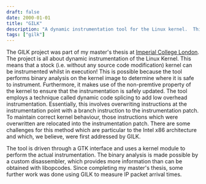 ```yaml
---
draft: false
date: 2000-01-01
title: "GILK"
description: "A dynamic instrumentation tool for the Linux kernel.  This uses binary instrumentation to enable a stock (i.e. without any source code modification) kernel to be instrumented whilst in execution."
tags: ["gilk"]
---
```


The GILK project was part of my master's thesis at [Imperial College London](https://www.imperial.ac.uk/). The project is all about dynamic instrumentation of the Linux Kernel. This means that a stock (i.e. without any source code modification) kernel can be instrumented whilst in execution! This is possible because the tool performs binary analysis on the kernel image to determine where it is safe to instrument. Furthermore, it makes use of the non-premtive property of the kernel to ensure that the instrumentation is safely updated. The tool employs a technique called dynamic code splicing to add low overhead instrumentation. Essentially, this involves overwriting instructions at the instrumentation point with a branch instruction to the instrumentation patch. To maintain correct kernel behaviour, those instructions which were overwritten are relocated into the instrumentation patch. There are some challenges for this method which are particular to the Intel x86 architecture and which, we believe, were first addressed by GILK.

The tool is driven through a GTK interface and uses a kernel module to perform the actual instrumentation. The binary analysis is made possible by a custom disassembler, which provides more information than can be obtained with libopcodes.  Since completing my master's thesis, some further work was done using GILK to measure IP packet arrival times. 

